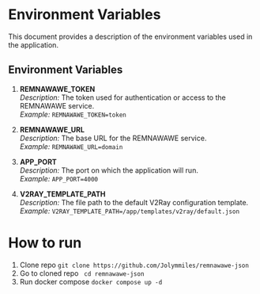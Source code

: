 # Environment Variables

This document provides a description of the environment variables used in the application.

## Environment Variables

1. **REMNAWAWE_TOKEN**  
   _Description:_ The token used for authentication or access to the REMNAWAWE service.  
   _Example:_ `REMNAWAWE_TOKEN=token`

2. **REMNAWAWE_URL**  
   _Description:_ The base URL for the REMNAWAWE service.  
   _Example:_ `REMNAWAWE_URL=domain`

3. **APP_PORT**  
   _Description:_ The port on which the application will run.  
   _Example:_ `APP_PORT=4000`

4. **V2RAY_TEMPLATE_PATH**  
   _Description:_ The file path to the default V2Ray configuration template.  
   _Example:_ `V2RAY_TEMPLATE_PATH=/app/templates/v2ray/default.json`

# How to run

1. Clone repo
```git clone https://github.com/Jolymmiles/remnawawe-json```
2. Go to cloned repo
``` cd remnawawe-json```
3. Run docker compose
```docker compose up -d```
